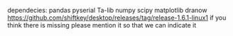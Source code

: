 dependecies:
    pandas 
    pyserial
    Ta-lib
    numpy
    scipy
    matplotlib
    dranow
    https://github.com/shiftkey/desktop/releases/tag/release-1.6.1-linux1
if you think there is missing please mention it so that we can indicate it
